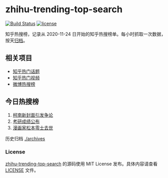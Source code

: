 # zhihu-trending-top-search

[![Build Status](https://github.com/justjavac/zhihu-trending-top-search/workflows/ci/badge.svg?branch=main)](https://github.com/justjavac/zhihu-trending-top-search/actions)
[![license](https://img.shields.io/github/license/justjavac/zhihu-trending-top-search)](https://github.com/justjavac/zhihu-trending-top-search/blob/main/LICENSE)

知乎热搜榜，记录从 2020-11-24 日开始的知乎热搜榜单。每小时抓取一次数据，按天[归档](./archives)。

## 相关项目

- [知乎热门话题](https://github.com/justjavac/zhihu-trending-hot-questions)
- [知乎热门视频](https://github.com/justjavac/zhihu-trending-hot-video)
- [微博热搜榜](https://github.com/justjavac/weibo-trending-hot-search)

## 今日热搜榜

<!-- BEGIN -->
<!-- 最后更新时间 Tue Feb 21 2023 02:09:29 GMT+0800 (China Standard Time) -->

1. [柯南新封面引发争论](https://www.zhihu.com/search?q=%E6%9F%AF%E5%8D%97%E6%96%B0%E5%B0%81%E9%9D%A2%E5%BC%95%E5%8F%91%E4%BA%89%E8%AE%BA)
1. [考研成绩公布](https://www.zhihu.com/search?q=%E8%80%83%E7%A0%94%E6%88%90%E7%BB%A9%E5%85%AC%E5%B8%83)
1. [漫画家松本零士去世](https://www.zhihu.com/search?q=%E6%BC%AB%E7%94%BB%E5%AE%B6%E6%9D%BE%E6%9C%AC%E9%9B%B6%E5%A3%AB%E5%8E%BB%E4%B8%96)

<!-- END -->

历史归档 [./archives](./archives)

### License

[zhihu-trending-top-search](https://github.com/justjavac/zhihu-trending-top-search) 的源码使用 MIT License
发布。具体内容请查看 [LICENSE](./LICENSE) 文件。
